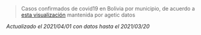 > Casos confirmados de covid19 en Bolivia por municipio, de acuerdo a [esta visualización](https://snisbol.carto.com/builder/c1cdf57c-a007-4f3f-883a-c25ebdc50986/embed) mantenida por agetic datos

_Actualizado el 2021/04/01 con datos hasta el 2021/03/20_

